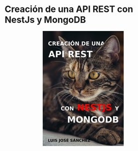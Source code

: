# Creación de una API REST con NestJs y MongoDB

<p align="center">
  <a href="" target="blank"><img src="portada.jpg" width="260" alt="Nest Logo" /></a>
</p>


